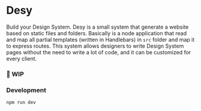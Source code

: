 # Desy

Build your Design System.
Desy is a small system that generate a website based on static files and folders. Basically is a node application that read and map all partial templates (written in Handlebars) in `src` folder and map it to express routes. This system allows designers to write Design System pages without the need to write a lot of code, and it can be customized for every client. 

### 🚧 WIP


### Development

```
npm run dev
```
